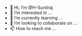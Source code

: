 - 👋 Hi, I’m @H-Sunilraj
- 👀 I’m interested in ...
- 🌱 I’m currently learning ...
- 💞️ I’m looking to collaborate on ...
- 📫 How to reach me ...

<!---
H-Sunilraj/H-Sunilraj is a ✨ special ✨ repository because its `README.md` (this file) appears on your GitHub profile.
You can click the Preview link to take a look at your changes.
--->
